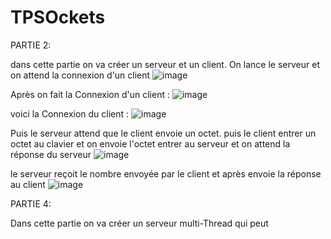 # TPSOckets

PARTIE 2:

dans cette partie on va créer un serveur et un client.
On lance le serveur et on attend la connexion d'un client
![image](https://user-images.githubusercontent.com/61559275/159674985-f3d31a81-78a7-4fc4-afaa-dde858de1702.png)

Après on fait la Connexion d'un client :
![image](https://user-images.githubusercontent.com/61559275/159675861-105c04dd-9917-403e-865f-31b64bc641ed.png)

voici la Connexion du client :
![image](https://user-images.githubusercontent.com/61559275/159675253-3517dc54-3308-47bf-baaf-e1e67a9a087d.png)

Puis le serveur attend que le client envoie un octet.
puis le client entrer un octet au clavier et on envoie l'octet entrer au serveur 
et on attend la réponse du serveur
![image](https://user-images.githubusercontent.com/61559275/159677088-e19b51ec-175e-4fdf-b60d-295a5da251fe.png)

le serveur reçoit le nombre envoyée par le client et après envoie la réponse au client
![image](https://user-images.githubusercontent.com/61559275/159676923-4949901c-76a7-400b-9c8d-850431988a3d.png)


PARTIE 4:

Dans cette partie on va créer un serveur multi-Thread qui peut 
 

